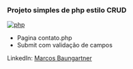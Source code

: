 ### Projeto simples de php estilo CRUD

[![php](https://brasilwork.com.br/wp-content/uploads/2015/06/php-logo.png)](http://www.php.net)

- Pagina contato.php
- Submit com validação de campos

LinkedIn: [Marcos 
Baungartner](https://www.linkedin.com/in/marcos-baungartner-242a3151/)
